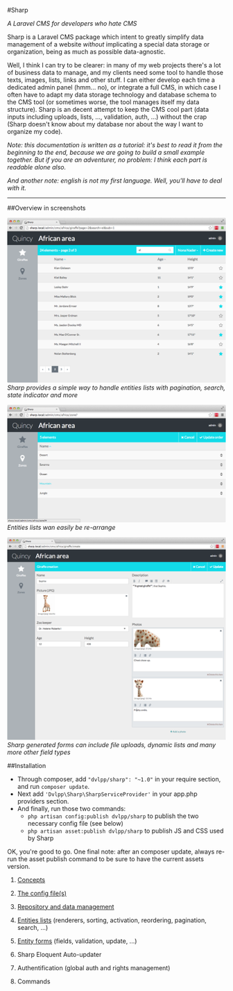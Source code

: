 #Sharp

*A Laravel CMS for developers who hate CMS*

Sharp is a Laravel CMS package which intent to greatly simplify data management of a website *without* implicating a special data storage or organization, being as much as possible data-agnostic. 

Well, I think I can try to be clearer: in many of my web projects there's a lot of business data to manage, and my clients need some tool to handle those texts, images, lists, links and other stuff. I can either develop each time a dedicated admin panel (hmm... no), or integrate a full CMS, in which case I often have to adapt my data storage technology and database schema to the CMS tool (or sometimes worse, the tool manages itself my data structure). Sharp is an decent attempt to keep the CMS cool part (data inputs including uploads, lists, ..., validation, auth, ...) without the crap (Sharp doesn't know about my database nor about the way I want to organize my code).

*Note: this documentation is written as a tutorial: it's best to read it from the beginning to the end, because we are going to build a small example together. But if you are an adventurer, no problem: I think each part is readable alone also.*

*And another note: english is not my first language. Well, you'll have to deal with it.*

---

##Overview in screenshots

![](docs/img/listview-giraffe-search-pagination-sublist.png)
*Sharp provides a simple way to handle entities lists with pagination, search, state indicator and more*

![](docs/img/listview-zones-reorder.png)
*Entities lists wan easily be re-arrange*

![](docs/img/formview-giraffe.png)
*Sharp generated forms can include file uploads, dynamic lists and many more other field types*



##Installation

- Through composer, add `"dvlpp/sharp": "~1.0"` in your require section, and run `composer update`.
- Next add `'Dvlpp\Sharp\SharpServiceProvider'` in your app.php providers section.
- And finally, run those two commands:
	- `php artisan config:publish dvlpp/sharp` to publish the two necessary config file (see below)
	- `php artisan asset:publish dvlpp/sharp` to publish JS and CSS used by Sharp

OK, you're good to go. One final note: after an composer update, always re-run the asset publish command to be sure to have the current assets version.

1. [Concepts](docs/concepts.md)

2. [The config file(s)](docs/config.md)

1. [Repository and data management](docs/repository.md)

3. [Entities lists](docs/entities_list.md) (renderers, sorting, activation, reordering, pagination, search, ...)

4. [Entity forms](docs/entity_form.md) (fields, validation, update, ...)

5. Sharp Eloquent Auto-updater

6. Authentification (global auth and rights management)

7. Commands
